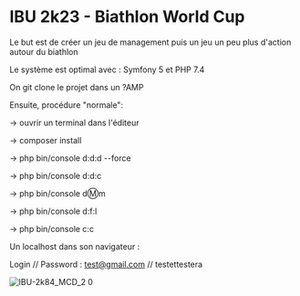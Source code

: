 # IBU 2k23 - Biathlon World Cup

Le but est de créer un jeu de management puis un jeu un peu plus d'action autour du biathlon

Le système est optimal avec : Symfony 5 et PHP 7.4

On git clone le projet dans un ?AMP

Ensuite, procédure "normale":

 -> ouvrir un terminal dans l'éditeur
 
 -> composer install
 
 -> php bin/console d:d:d --force
 
 -> php bin/console d:d:c
 
 -> php bin/console d:m:m
 
 -> php bin/console d:f:l
 
 -> php bin/console c:c

Un localhost dans son navigateur :

Login // Password : test@gmail.com // testettestera

![IBU-2k84_MCD_2 0](https://user-images.githubusercontent.com/77285498/183212875-c065e9e2-300a-4f44-beaf-4f876e5f16c6.png)

